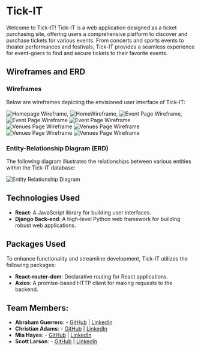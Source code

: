 # Tick-IT

Welcome to Tick-IT! Tick-IT is a web application designed as a ticket purchasing site, offering users a comprehensive platform to discover and purchase tickets for various events. From concerts and sports events to theater performances and festivals, Tick-IT provides a seamless experience for event-goers to find and secure tickets to their favorite events.

## Wireframes and ERD
### Wireframes
Below are wireframes depicting the envisioned user interface of Tick-IT:

<!-- Fix links -->

![Homepage Wireframe](C5A80CAF-39E6-40A0-9D75-9922920D72F7.jpeg "Homepage Wireframe"),
![HomeWireframe](0973C6C8-4775-4664-B72F-AA85EB973BC0_4_5005_c.jpeg "Homepage Wireframe"),
![Event Page Wireframe](E26B4A22-73D5-4098-A267-AB3ED5ABCE6E.jpeg "Event Page Wireframe"),
![Event Page Wireframe](02E7CD52-F35D-4EE6-8C7A-4095844835ED_4_5005_c.jpeg "Event Page Wireframe")
![Event Page Wireframe](EF81C4C0-397D-4A60-8103-6A2BBAADBA8D_4_5005_c.jpeg "Event Page Wireframe")
![Venues Page Wireframe](247D66B3-E452-4413-8B83-0A0722392EFD_4_5005_c.jpeg "Venue Page Wireframe")
![Venues Page Wireframe](EE82005C-87B3-4E4B-B622-B81BD3CD440E.jpeg "Venue Page Wireframe")
![Venues Page Wireframe](EABE4F4A-2872-4272-8B93-0CFFEEB9080A.jpeg "Venue Page Wireframe")
![Venues Page Wireframe](B87BB487-7DAF-4C2D-8D56-42E14AF2B671_4_5005_c.jpeg "Venue Page Wireframe")

### Entity-Relationship Diagram (ERD)
The following diagram illustrates the relationships between various entities within the Tick-IT database:

![Entity Relationship Diagram](59693B34-446F-47FE-B7F4-8B2FBACC0855.jpeg "Entity Relationship Diagram")



## Technologies Used
- **React**: A JavaScript library for building user interfaces.
- **Django Back-end**: A high-level Python web framework for building robust web applications.

## Packages Used
To enhance functionality and streamline development, Tick-IT utilizes the following packages:

- **React-router-dom**: Declarative routing for React applications.
- **Axios**: A promise-based HTTP client for making requests to the backend.



## Team Members:

- **Abraham Guerrero**: - [GitHub](https://github.com/AbeGue02) | [LinkedIn](https://www.linkedin.com/in/abrahamdguerrero/)
- **Christian Adams**: - [GitHub](https://github.com/Zekkune) | [LinkedIn](https://www.linkedin.com/in/christian-j-adams/)
- **Mia Hayes**: - [GitHub](https://github.com/MiaDHayes) | [LinkedIn](www.linkedin.com/in/mia-dehayes)
- **Scott Larson**: - [GitHub](https://github.com/Larsonscott89) | [LinkedIn](https://www.linkedin.com/in/scottlarson9/)
